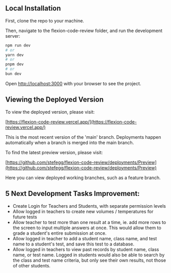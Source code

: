 ## Local Installation

First, clone the repo to your machine.

Then, navigate to the flexion-code-review folder, and run the development server:

```bash
npm run dev
# or
yarn dev
# or
pnpm dev
# or
bun dev
```

Open [http://localhost:3000](http://localhost:3000) with your browser to see the project.

## Viewing the Deployed Version

To view the deployed version, please visit:

[https://flexion-code-review.vercel.app/](https://flexion-code-review.vercel.app/)

This is the most recent version of the 'main' branch.  Deployments happen automatically when a branch is merged into the main branch.  

To find the latest preview version, please visit:

[https://github.com/stefegg/flexion-code-review/deployments/Preview](https://github.com/stefegg/flexion-code-review/deployments/Preview)

Here you can view deployed working branches, such as a feature branch.

## 5 Next Development Tasks Improvement:

- Create Login for Teachers and Students, with separate permission levels
- Allow logged in teachers to create new volumes / temperatures for future tests
- Allow teacher to test more than one result at a time, ie. add more rows to the screen to input multiple answers at once.  This would allow them to grade a student's entire submission at once.
- Allow logged in teacher to add a student name, class name, and test name to a student's test, and save this test to a database.
- Allow logged in teachers to view past records by student name, class name, or test name.  Logged in students would also be able to search by the class and test name criteria, but only see their own results, not those of other students.
